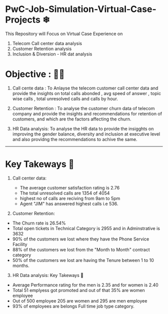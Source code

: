 # PwC-Job-Simulation-Virtual-Case-Projects ❄
This Repository will Focus on Virtual Case Experience on
1. Telecom Call center data analysis
2. Customer Retention analysis
3. Inclusion & Diversion - HR dat analysis

# Objective : 🌱🌱
1. Call cente data : 
To Anlayse the telecom customer call center data and provide the insights on total calls abonded , avg speed of answer , topic wise calls , total unresolved calls and calls by hour.

2. Customer Retention :
To analyse the customer churn data of telecom company and provide the insights and recommendations for retention of customers, and which are the factors affecting the churn.

3. HR Data analysis: 
To analyse the HR data to provide the insigghts on improving the gender balance, diversity and inclusion at executive level and also providng the recommendations to achive the same.

--------------------------------------------------------------------------------------------------------------------------------------------------------------------------
# Key Takeways 💐 
1. Call center data: 
   * The average customer satisfaction rating is 2.76
   * The total unresolved calls are 1354 of 4054
   * highest no of calls are reciving from 9am to 5pm
   * Agent "JIM" has answered highest calls i.e 536.

2. Customer Retention: 
  * The Churn rate is 26.54%
  * Total open tickets in Technical Category is 2955 and in Adminstrative is 3632
  * 90% of the customers we lost where they have the Phone Service Facility
  * 88% of the customers we lost from the "Month to Month" contract category
  * 50% of the customers we lost are having the Tenure between 1 to 10 months.

 3.  HR Data analysis: Key Takeways 💐
  * Average Performance rating for the men is 2.35 and for women is 2.40
  * Total 51 emplyess got promoted and out of that 35% are women employee
  * Out of 500 employee 205 are women and 295 are men employee
  * 93% of employees are belongs Full time job type category.
